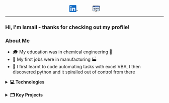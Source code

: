 <div align="center">
<a href="https://www.linkedin.com/in/ismailmo-chem/">
  <img align="center" alt="Ismail's LinkedIN" width="22px" src="images/linkedin.svg" />
</a> &nbsp; &nbsp; &nbsp; &nbsp; &nbsp; &nbsp; 
<a href="https://www.ismailmo.com">
  <img align="center" alt="Ismail's Website" width="22px" src="images/website.png" />
</a> 
</div>

---

### Hi, I'm Ismail - thanks for checking out my profile!

### About Me

- 🎓 My education was in chemical engineering 🧪
- 👔 My first jobs were in manufacturing :factory:
- 🤖 I first learnt to code automating tasks with excel VBA, I then discovered python and it spiralled out of control from there

<details>
<summary><b>💻 Technologies</b></summary>
&nbsp;

Find the full list of courses i've taken [here](https://github.com/ismailmo1/courses)

&nbsp;

Languages I'm comfortable with:

<div align="center">
<img  align="center" alt="python" width="30px" src="images/python.png" /> &nbsp;
<img  align="center" alt="javascript" width="20px" src="images/javascript.png" />&nbsp; &nbsp;
</div>

Tools:

<div align="center">
<img  align="center" alt="bash" width="30px" src="images/bash.png" /> &nbsp;
<img  align="center" alt="bash" width="30px" src="images/git.png" /> &nbsp;
<img  align="center" alt="linux" width="20px" src="images/docker.png" />&nbsp;
</div>

Data technologies:

<div align="center" >
<img  align="center" alt="mongodb" width="30px" src="images/mongodb.png" />
<img  align="center" alt="sql" width="30px" src="images/sql.png" /> 
<img  align="center" alt="pandas" width="30px" src="images/pandas.svg" /> 
<img  align="center" alt="matplotlib" width="30px" src="images/matplotlib.png" /> 
<img  align="center" alt="seaborn" width="30px" src="images/seaborn.png" />
</div>

Web technologies:

<div align="center">
<img  align="center" alt="flask" width="20px" src="images/flask.png" /> &nbsp;
<img  align="center" alt="nodejs" width="20px" src="images/nodejs.png" /> &nbsp;
<img  align="center" alt="react" width="30px" src="images/react.png" />&nbsp;
<img  align="center" alt="bootstrap" width="30px" src="images/bootstrap.png" /> &nbsp;
</div>

...and i'm always keen to learn more!

</details>
&nbsp;

<details>
<summary><b>🗂️ Key Projects</b></summary>
&nbsp;

learn how I host all of these websites [here](https://github.com/ismailmo1/linode-config)

<h3>🥧 Formpy</h3>
A platform to create multiple choice forms and analyse the scanned responses with optical mark recognition.

[repository](https://github.com/ismailmo1/formpy-app) || [live website](https://formpy.ismailmo.com).

<h3>🌯 Myfitnesspal Wrapped</h3>
Inspired by Spotify's wrapped campaign: a data app that scrapes and analyses your food diary data from myfitnesspal.

[repository](https://github.com/ismailmo1/mfp-wrapped) || [live website](https://wrapped.ismailmo.com/).

<h3>⚽ Champions League Draw Simulator</h3>
A web app to simulate the champions league round of 16 draw.

[repository](https://github.com/ismailmo1/ucl-draw) || [live website](ucl-draw.web.app/).

<h3>🏕️ YelpCamp</h3>
A website to review campgrounds - like Yelp but for campgrounds.

[repository](https://github.com/ismailmo1/yelpcamp) || [live website](https://yelpcamp.ismailmo.com).

<h3>⚗️ ChemXL</h3>

An Excel add-in to retrieve chemical information - based on the [ChemSpider API](https://developer.rsc.org/)

[repository](https://github.com/ismailmo1/chemspider-xl) || [demo](https://drive.google.com/file/d/177IXOd4VUMphvt2_oDGPFrTLad4iVEab/view?usp=sharing)

</details>

